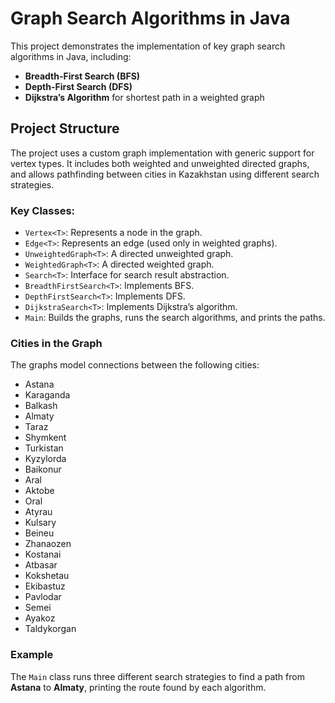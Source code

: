 # Graph Search Algorithms in Java

This project demonstrates the implementation of key graph search algorithms in Java, including:

- **Breadth-First Search (BFS)**
- **Depth-First Search (DFS)**
- **Dijkstra’s Algorithm** for shortest path in a weighted graph

## Project Structure

The project uses a custom graph implementation with generic support for vertex types. It includes both weighted and unweighted directed graphs, and allows pathfinding between cities in Kazakhstan using different search strategies.

### Key Classes:

- `Vertex<T>`: Represents a node in the graph.
- `Edge<T>`: Represents an edge (used only in weighted graphs).
- `UnweightedGraph<T>`: A directed unweighted graph.
- `WeightedGraph<T>`: A directed weighted graph.
- `Search<T>`: Interface for search result abstraction.
- `BreadthFirstSearch<T>`: Implements BFS.
- `DepthFirstSearch<T>`: Implements DFS.
- `DijkstraSearch<T>`: Implements Dijkstra’s algorithm.
- `Main`: Builds the graphs, runs the search algorithms, and prints the paths.

### Cities in the Graph

The graphs model connections between the following cities:

- Astana
- Karaganda
- Balkash
- Almaty
- Taraz
- Shymkent
- Turkistan
- Kyzylorda
- Baikonur
- Aral
- Aktobe
- Oral
- Atyrau
- Kulsary
- Beineu
- Zhanaozen
- Kostanai
- Atbasar
- Kokshetau
- Ekibastuz
- Pavlodar
- Semei
- Ayakoz
- Taldykorgan

### Example

The `Main` class runs three different search strategies to find a path from **Astana** to **Almaty**, printing the route found by each algorithm.



